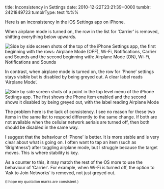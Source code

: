 title: Inconsistency in Settings
date: 2010-12-22T23:21:39+0000
tumblr: 2421849723
tumblrType: text
%%%

Here is an inconsistency in the iOS Settings app on iPhone.

When airplane mode is turned on, the row in the list for ‘Carrier’ is removed, shifting everything below upwards.

<img src="tumblr_ldur43EaMg1qb1802.png" alt="Side by side screen shots of the top of the iPhone Settings app, the first beginning with the rows: Airplane Mode (OFF), Wi-Fi, Notifications, Carrier and Sounds and the second beginning with: Airplane Mode (ON), Wi-Fi, Notifications and Sounds"/>

In contrast, when airplane mode is turned on, the row for ‘Phone’ settings stays visible but is disabled by being greyed out. A clear label reads ‘Airplane Mode’.

<img src="tumblr_ldur4j8fHn1qb1802.png" alt="Side by side screen shots of a point in the top level menu of the iPhone Settings app. The first shows the Phone item enabled and the second shows it disabled by being greyed out, with the label reading Airplane Mode" />

The problem here is the lack of consistency. I see no reason for these two items in the same list to respond differently to the same change. If both are not available when the cellular network aerials are turned off, then both should be disabled in the same way.

I suggest that the behaviour of ‘Phone’ is better. It is more stable and is very clear about what is going on. I often want to tap an item (such as ‘Brightness’) after toggling airplane mode, but I struggle because the target moves. This is where stability is key.

As a counter to this, it may match the rest of the OS more to use the behaviour of ‘Carrier’. For example, when Wi-Fi is turned off, the option to ‘Ask to Join Networks’ is removed, not just greyed out.

<small>(I hope my quotation marks are consistent.)</small>
